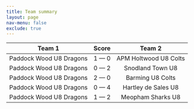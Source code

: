 ```yaml
---
title: Team summary
layout: page
nav-menu: false
exclude: true
---
```




|         Team 1          |    Score    |        Team 2         |
|:-----------------------:|:-----------:|:---------------------:|
| Paddock Wood U8 Dragons | 1 &mdash; 0 | APM Holtwood U8 Colts |
| Paddock Wood U8 Dragons | 0 &mdash; 2 |   Snodland Town U8    |
| Paddock Wood U8 Dragons | 2 &mdash; 0 |   Barming U8 Colts    |
| Paddock Wood U8 Dragons | 0 &mdash; 4 |  Hartley de Sales U8  |
| Paddock Wood U8 Dragons | 1 &mdash; 2 |   Meopham Sharks U8   |

 <br /><br /><br />
